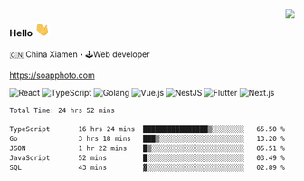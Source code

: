 <img align="right" src="https://github-readme-stats.vercel.app/api?username=yiiu&show_icons=false&bg_color=30,e96443,904e95&title_color=fff&text_color=fff" />

### Hello <img src="https://raw.githubusercontent.com/ABSphreak/ABSphreak/master/gifs/Hi.gif" width="26px" />
 
🇨🇳 China Xiamen・🕹Web developer

https://soapphoto.com

<p align="left"><img src="https://cdn.svgporn.com/logos/react.svg" alt="React" width="32" height="32"/> <img src="https://cdn.svgporn.com/logos/typescript-icon.svg" alt="TypeScript" width="32" height="32"/> <img src="https://cdn.svgporn.com/logos/gopher.svg" alt="Golang" width="32" height="32"/> <img src="https://cdn.svgporn.com/logos/vue.svg" alt="Vue.js" width="32" height="32"/> <img src="https://cdn.svgporn.com/logos/nestjs.svg" alt="NestJS" width="32" height="32"/> <img src="https://cdn.svgporn.com/logos/flutter.svg" alt="Flutter" width="32" height="32"/> <img src="https://cdn.svgporn.com/logos/nextjs-icon.svg" alt="Next.js" width="32" height="32"/></p>


<!--START_SECTION:waka-->

```txt
Total Time: 24 hrs 52 mins

TypeScript       16 hrs 24 mins  ████████████████▒░░░░░░░░   65.50 %
Go               3 hrs 18 mins   ███▒░░░░░░░░░░░░░░░░░░░░░   13.20 %
JSON             1 hr 22 mins    █▒░░░░░░░░░░░░░░░░░░░░░░░   05.51 %
JavaScript       52 mins         █░░░░░░░░░░░░░░░░░░░░░░░░   03.49 %
SQL              43 mins         ▓░░░░░░░░░░░░░░░░░░░░░░░░   02.89 %
```

<!--END_SECTION:waka-->
